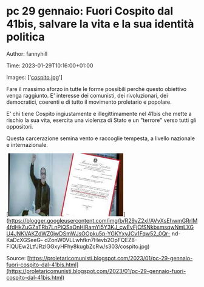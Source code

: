 # pc 29 gennaio: Fuori Cospito dal 41bis, salvare la vita e la sua identità politica

Author: fannyhill

Time: 2023-01-29T10:16:00+01:00

Images: ['[cospito.jpg](https://blogger.googleusercontent.com/img/b/R29vZ2xl/AVvXsEhwmGRrlM4fdHkZuGZaTRb7LnPiQSaOnHlRamYI5Y3KJ_cwEvFjCfSNkbsmsqwNmLXGU4JNKVAKZdWZ0jwDSmWJsOOpku5p-YGKYxyJCv1Fqw52_0Qr-nd-KaDcXGSeeG-dZonW0VLLwhfkn7Hevb2OpFQEZ8-FlQUEw2LtfJRzlGGxyHFhy8kugbZcRw/w640-h351/cospito.jpg)']

<!--METADATA-->

Fare il massimo sforzo in tutte le forme possibili perchè questo obiettivo
venga raggiunto. E' interesse dei comunisti, dei rivoluzionari, dei
democratici, coerenti e di tutto il movimento proletario e popolare.

E' chi tiene Cospito ingiustamente e illegittimamente nel 41bis che mette a
rischio la sua vita, esercita una violenza di Stato e un "terrore" verso tutti
gli oppositori.

Questa carcerazione semina vento e raccoglie tempesta, a livello nazionale e
internazionale.

[![](../Images/cospito.jpg)](https://blogger.googleusercontent.com/img/b/R29vZ2xl/AVvXsEhwmGRrlM4fdHkZuGZaTRb7LnPiQSaOnHlRamYI5Y3KJ_cwEvFjCfSNkbsmsqwNmLXGU4JNKVAKZdWZ0jwDSmWJsOOpku5p-YGKYxyJCv1Fqw52_0Qr-
nd-KaDcXGSeeG-
dZonW0VLLwhfkn7Hevb2OpFQEZ8-FlQUEw2LtfJRzlGGxyHFhy8kugbZcRw/s303/cospito.jpg)

Source: [https://proletaricomunisti.blogspot.com/2023/01/pc-29-gennaio-fuori-cospito-dal-41bis.html](https://proletaricomunisti.blogspot.com/2023/01/pc-29-gennaio-fuori-cospito-dal-41bis.html)